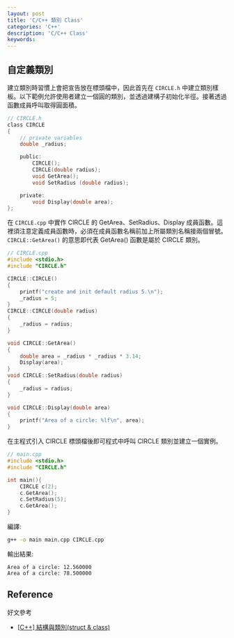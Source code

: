 ```yaml
---
layout: post
title: 'C/C++ 類別 Class'
categories: 'C++'
description: 'C/C++ Class'
keywords: 
---
```



## 自定義類別
建立類別時習慣上會把宣告放在標頭檔中，因此首先在 `CIRCLE.h` 中建立類別樣板。以下範例允許使用者建立一個圓的類別，並透過建構子初始化半徑。接著透過函數成員呼叫取得圓面積。

```h
// CIRCLE.h
class CIRCLE
{
    // private variables
    double _radius;

    public:
        CIRCLE();
        CIRCLE(double radius);
        void GetArea();
        void SetRadius (double radius);

    private:
        void Display(double area);
};
```

在 `CIRCLE.cpp` 中實作 CIRCLE 的 GetArea、SetRadius、Display 成員函數。這裡須注意定義成員函數時，必須在成員函數名稱前加上所屬類別名稱接兩個冒號。`CIRCLE::GetArea()` 的意思即代表 GetArea() 函數是屬於 CIRCLE 類別。

```c
// CIRCLE.cpp
#include <stdio.h>
#include "CIRCLE.h"

CIRCLE::CIRCLE()
{
    printf("create and init default radius 5.\n");
    _radius = 5;
}
CIRCLE::CIRCLE(double radius)
{
    _radius = radius;
}

void CIRCLE::GetArea()
{
    double area = _radius * _radius * 3.14;
    Display(area);
}
void CIRCLE::SetRadius(double radius)
{
    _radius = radius;
}

void CIRCLE::Display(double area)
{
    printf("Area of a circle: %lf\n", area);
}
```

在主程式引入 CIRCLE 標頭檔後即可程式中呼叫 CIRCLE 類別並建立一個實例。

```c
// main.cpp
#include <stdio.h>
#include "CIRCLE.h"

int main(){
    CIRCLE c(2);
    c.GetArea();
    c.SetRadius(5);
    c.GetArea();
}
```

編譯:
```sh
g++ -o main main.cpp CIRCLE.cpp
```

輸出結果:
```
Area of a circle: 12.560000
Area of a circle: 78.500000
```

## Reference
好文參考

- [[C++] 結構與類別(struct & class)](https://hackmd.io/@howkii-studio/SkX4rSWyP)